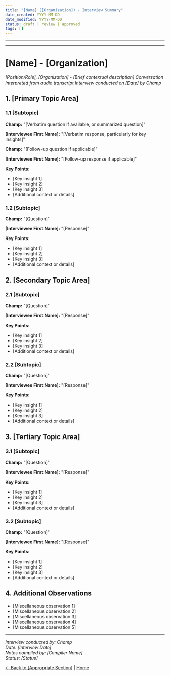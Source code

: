 ```yaml
---
title: "[Name] ([Organization]) - Interview Summary"
date_created: YYYY-MM-DD
date_modified: YYYY-MM-DD
status: draft | review | approved
tags: []
---
```


---

---

# [Name] - [Organization]

*[Position/Role], [Organization] - [Brief contextual description]*
*Conversation interpreted from audio transcript*
*Interview conducted on [Date] by Champ*

## 1. [Primary Topic Area]

### 1.1 [Subtopic]

**Champ:** "[Verbatim question if available, or summarized question]"

**[Interviewee First Name]:** "[Verbatim response, particularly for key insights]"

**Champ:** "[Follow-up question if applicable]"

**[Interviewee First Name]:** "[Follow-up response if applicable]"

**Key Points:**
- [Key insight 1]
- [Key insight 2]
- [Key insight 3]
- [Additional context or details]

### 1.2 [Subtopic]

**Champ:** "[Question]"

**[Interviewee First Name]:** "[Response]"

**Key Points:**
- [Key insight 1]
- [Key insight 2]
- [Key insight 3]
- [Additional context or details]

## 2. [Secondary Topic Area]

### 2.1 [Subtopic]

**Champ:** "[Question]"

**[Interviewee First Name]:** "[Response]"

**Key Points:**
- [Key insight 1]
- [Key insight 2]
- [Key insight 3]
- [Additional context or details]

### 2.2 [Subtopic]

**Champ:** "[Question]"

**[Interviewee First Name]:** "[Response]"

**Key Points:**
- [Key insight 1]
- [Key insight 2]
- [Key insight 3]
- [Additional context or details]

## 3. [Tertiary Topic Area]

### 3.1 [Subtopic]

**Champ:** "[Question]"

**[Interviewee First Name]:** "[Response]"

**Key Points:**
- [Key insight 1]
- [Key insight 2]
- [Key insight 3]
- [Additional context or details]

### 3.2 [Subtopic]

**Champ:** "[Question]"

**[Interviewee First Name]:** "[Response]"

**Key Points:**
- [Key insight 1]
- [Key insight 2]
- [Key insight 3]
- [Additional context or details]

## 4. Additional Observations

- [Miscellaneous observation 1]
- [Miscellaneous observation 2]
- [Miscellaneous observation 3]
- [Miscellaneous observation 4]
- [Miscellaneous observation 5]

---

*Interview conducted by: Champ*  
*Date: [Interview Date]*  
*Notes compiled by: [Compiler Name]*  
*Status: [Status]*

[← Back to [Appropriate Section]](../_index.md) | [Home](../../../_index.md)

